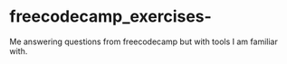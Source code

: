 # freecodecamp_exercises-
Me answering questions from freecodecamp but with tools I am familiar with.
